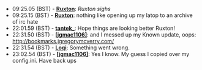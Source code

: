 * <a id="09:25.05">09:25.05 (BST)</a> - __[Ruxton](https://github.com/Ruxton)__: *Ruxton sighs*
* <a id="09:25.15">09:25.15 (BST)</a> - __[Ruxton](https://github.com/Ruxton)__: nothing like opening up my latop to an archive of irc hate
* <a id="22:01.59">22:01.59 (BST)</a> - __[tantek_](https://github.com/tantek_)__: Hope things are looking better Ruxton!
* <a id="22:31.50">22:31.50 (BST)</a> - __[[jgmac1106]](https://github.com/[jgmac1106])__: and I messed up my Known update, oops: http://bookmarks.jgregorymcverry.com/
* <a id="22:31.54">22:31.54 (BST)</a> - __[Loqi](https://github.com/Loqi)__: Something went wrong.
* <a id="23:02.54">23:02.54 (BST)</a> - __[[jgmac1106]](https://github.com/[jgmac1106])__: Yes I know. My guess I copied over my config.ini. Have back ups
